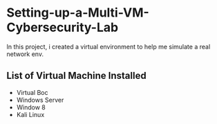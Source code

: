 # Setting-up-a-Multi-VM-Cybersecurity-Lab
In this project, i created a virtual environment to help me simulate a real network env.
## List of Virtual Machine Installed
* Virtual Boc
* Windows Server
* Window 8
* Kali Linux

